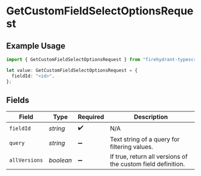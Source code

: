 # GetCustomFieldSelectOptionsRequest

## Example Usage

```typescript
import { GetCustomFieldSelectOptionsRequest } from "firehydrant-typescript-sdk/models/operations";

let value: GetCustomFieldSelectOptionsRequest = {
  fieldId: "<id>",
};
```

## Fields

| Field                                                        | Type                                                         | Required                                                     | Description                                                  |
| ------------------------------------------------------------ | ------------------------------------------------------------ | ------------------------------------------------------------ | ------------------------------------------------------------ |
| `fieldId`                                                    | *string*                                                     | :heavy_check_mark:                                           | N/A                                                          |
| `query`                                                      | *string*                                                     | :heavy_minus_sign:                                           | Text string of a query for filtering values.                 |
| `allVersions`                                                | *boolean*                                                    | :heavy_minus_sign:                                           | If true, return all versions of the custom field definition. |